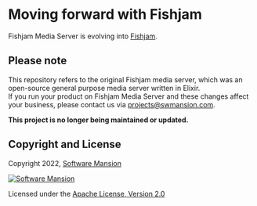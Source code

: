 # Moving forward with Fishjam

Fishjam Media Server is evolving into [Fishjam](https://fishjam.io/).

## Please note
This repository refers to the original Fishjam media server, which was an open-source general purpose media server written in Elixir.  
If you run your product on Fishjam Media Server and these changes affect your business, please contact us via projects@swmansion.com.  

**This project is no longer being maintained or updated.**

## Copyright and License

Copyright 2022, [Software Mansion](https://swmansion.com/?utm_source=git&utm_medium=readme&utm_campaign=fishjam)

[![Software Mansion](https://logo.swmansion.com/logo?color=white&variant=desktop&width=200&tag=membrane-github)](https://swmansion.com/?utm_source=git&utm_medium=readme&utm_campaign=fishjam)

Licensed under the [Apache License, Version 2.0](LICENSE)
